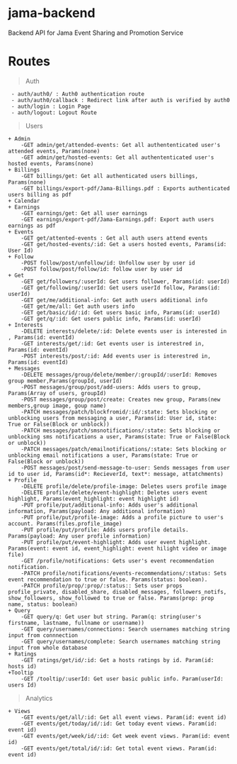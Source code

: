 # jama-backend
 Backend API for Jama Event Sharing and Promotion Service


# Routes
> Auth

     - auth/auth0/ : Auth0 authentication route
     - auth/auth0/callback : Redirect link after auth is verified by auth0
     - auth/login : Login Page
     - auth/logout: Logout Route

> Users

    + Admin
        -GET admin/get/attended-events: Get all authententicated user's attended events, Params(none)
        -GET admin/get/hosted-events: Get all authententicated user's hosted events, Params(none)
    + Billings
        -GET billings/get: Get all authenticated users billings, Params(none)
        -GET billings/export-pdf/Jama-Billings.pdf : Exports authenticated users billing as pdf
    + Calendar
    + Earnings
        -GET earnings/get: Get all user earnings
        -GET earnings/export-pdf/Jama-Earnings.pdf: Export auth users earnings as pdf
    + Events 
        -GET get/attented-events : Get all auth users attend events
        -GET get/hosted-events/:id: Get a users hosted events, Params(id: User Id)
    + Follow
        -POST follow/post/unfollow/id: Unfollow user by user id
        -POST follow/post/follow/id: follow user by user id
    + Get
        -GET get/followers/:userId: Get users follower, Params(id: userId)
        -GET get/following/:userId: Get users userId follow, Params(id: userId)
        -GET get/me/additional-info: Get auth users additional info
        -GET get/me/all: Get auth users info
        -GET get/basic/id/:id: Get users basic info, Params(id: userId)
        -GET get/q/:id: Get users public info, Params(id: userId)
    + Interests
        -DELETE interests/delete/:id: Delete events user is interested in , Params(id: eventId)
        -GET interests/get/:id: Get events user is interestred in, Params(id: eventId)
        -POST interests/post/:id: Add events user is interestred in, Params(id: eventId)
    + Messages
        -DELETE messages/group/delete/member/:groupId/:userId: Removes group member,Params(groupId, userId)
        -POST messages/group/post/add-users: Adds users to group, Params(Array of users, groupId)
        -POST messages/group/post/create: Creates new group, Params(new members,group image, goup name)
        -PATCH messages/patch/blockfromid/:id/:state: Sets blocking or unblocking users from messaging a user, Params(id: User id, state: True or False(Block or unblock))
        -PATCH messages/patch/smsnotifications/:state: Sets blocking or unblocking sms notifications a user, Params(state: True or False(Block or unblock))
        -PATCH messages/patch/emailnotifications/:state: Sets blocking or unblocking email notifications a user, Params(state: True or False(Block or unblock))
        -POST messages/post/send-message-to-user: Sends messages from user id to user id, Params(id*: RecieverId, text*: message, attatchments)
    + Profile
        -DELETE profile/delete/profile-image: Deletes users profile image
        -DELETE profile/delete/event-highlight: Deletes users event highlight, Params(event_highlight: event highlight id)
        -PUT profile/put/additional-info: Adds user's additional information, Params(payload: Any additional information)
        -PUT profile/put/profile-image: Adds a profile picture to user's account. Params(files.profile_image)
        -PUT profile/put/profile: Adds users profile details. Params(payload: Any user profile information)
        -PUT profile/put/event-highlight: Adds user event highlight. Params(event: event id, event_highlight: event hilight video or image file)
        -GET /profile/notifications: Gets user's event recommendation notification.
        -PATCH profile/notifications/events-recommendations/:status: Sets event recommendation to true or false. Params(status: boolean).
        -PATCH profile/prop/:prop/:status:: Sets user props profile_private, disabled_share, disabled_messages, followers_notifs, show_followers, show_followed to true or false. Params(prop: prop name, status: boolean)
    + Query
        -GET query/q: Get user but string. Param(q: string(user's firstname, lastname, fullname or username))
        -GET query/usernames/connections: Search usernames matching string input from connnection
        -GET query/usernames/complete: Search usernames matching string input from whole database
    + Ratings
        -GET ratings/get/id/:id: Get a hosts ratings by id. Param(id: hosts id)
    +Tooltip
        -GET /tooltip/:userId: Get user basic public info. Param(userId: users Id)

> Analytics

    + Views
        -GET events/get/all/:id: Get all event views. Param(id: event id)
        -GET events/get/today/id/:id: Get today event views. Param(id: event id)
        -GET events/get/week/id/:id: Get week event views. Param(id: event id)
        -GET events/get/total/id/:id: Get total event views. Param(id: event id)
